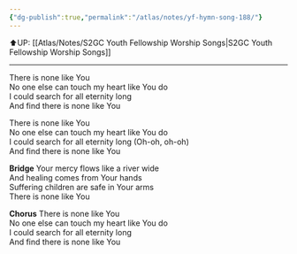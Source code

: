 ```yaml
---
{"dg-publish":true,"permalink":"/atlas/notes/yf-hymn-song-188/"}
---
```


⬆️UP: [[Atlas/Notes/S2GC Youth Fellowship Worship Songs\|S2GC Youth Fellowship Worship Songs]]

---

There is none like You  
No one else can touch my heart like You do  
I could search for all eternity long  
And find there is none like You  

There is none like You  
No one else can touch my heart like You do  
I could search for all eternity long (Oh-oh, oh-oh)  
And find there is none like You  
  
**Bridge**
Your mercy flows like a river wide  
And healing comes from Your hands  
Suffering children are safe in Your arms  
There is none like You  
  
**Chorus**
There is none like You  
No one else can touch my heart like You do  
I could search for all eternity long  
And find there is none like You